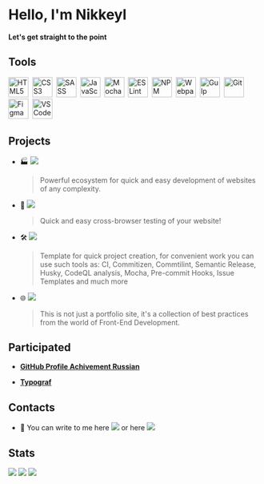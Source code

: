 # **Hello, I'm Nikkeyl**

**Let's get straight to the point**

## Tools

<img src="https://cdn.jsdelivr.net/gh/devicons/devicon/icons/html5/html5-plain-wordmark.svg" width="40" height="40" title="HTML5">&nbsp;
<img src="https://cdn.jsdelivr.net/gh/devicons/devicon/icons/css3/css3-plain-wordmark.svg" width="40" height="40" title="CSS3">&nbsp;
<img src="https://cdn.jsdelivr.net/gh/devicons/devicon/icons/sass/sass-original.svg" width="40" height="40" title="SASS">&nbsp;
<img src="https://cdn.jsdelivr.net/gh/devicons/devicon/icons/javascript/javascript-original.svg" width="40" height="40" title="JavaScript">&nbsp;
<img src="https://cdn.jsdelivr.net/gh/devicons/devicon/icons/mocha/mocha-plain.svg" width="40" height="40" title="Mocha">&nbsp;
<img src="https://cdn.jsdelivr.net/gh/devicons/devicon/icons/eslint/eslint-original.svg" width="40" height="40" title="ESLint">&nbsp;
<img src="https://cdn.jsdelivr.net/gh/devicons/devicon/icons/npm/npm-original-wordmark.svg" width="40" height="40" title="NPM">&nbsp;
<img src="https://cdn.jsdelivr.net/gh/devicons/devicon/icons/webpack/webpack-original.svg" width="40" height="40" title="Webpack">&nbsp;
<img src="https://cdn.jsdelivr.net/gh/devicons/devicon/icons/gulp/gulp-plain.svg" width="40" height="40" title="Gulp">&nbsp;
<img src="https://cdn.jsdelivr.net/gh/devicons/devicon/icons/git/git-original.svg" width="40" height="40" title="Git">&nbsp;
<img src="https://cdn.jsdelivr.net/gh/devicons/devicon/icons/figma/figma-original.svg" width="40" height="40" title="Figma">&nbsp;
<img src="https://cdn.jsdelivr.net/gh/devicons/devicon/icons/vscode/vscode-original.svg" width="40" height="40" title="VSCode">&nbsp;

## Projects

-   🏭 [![](https://img.shields.io/badge/archoleat-builder-fe0)](https://github.com/Archoleat)

    > Powerful ecosystem for quick and easy development
    > of websites of any complexity.

-   🔄 [![](https://img.shields.io/badge/browtest-39a)](https://github.com/Archoleat/browtest)

    > Quick and easy cross-browser testing of your website!

-   🛠️ [![](https://img.shields.io/badge/archoleat-template-0d8)](https://github.com/Archoleat/archoleat-repo-template)

    > Template for quick project creation, for convenient work you can
    > use such tools as:
    > CI, Commitizen, Commtilint, Semantic Release, Husky, CodeQL analysis,
    > Mocha, Pre-commit Hooks, Issue Templates and much more

-   🌐 [![](https://img.shields.io/badge/nikkeyl-0d8)](https://nikkeyl.github.io/nikkeyl)

    > This is not just a portfolio site, it's a collection of
    > best practices from the world of Front-End Development.

## Participated

-   [**GitHub Profile Achivement Russian**](https://github.com/github-profile-achievements/russian)

-   [**Typograf**](https://github.com/typograf/typograf)

## Contacts

- 📱 You can write to me here [![](https://img.shields.io/badge/nikkeyl-blue?style=flat&logo=Telegram&logoColor=white)](https://t.me/nikkeyl) or here [![](https://img.shields.io/badge/nikkeyl-red?style=flat&logo=Gmail&logoColor=white)](mailto:nikkeyl.dev@gmail.com)

## Stats

![](http://github-profile-summary-cards.vercel.app/api/cards/profile-details?username=nikkeyl&theme=github_dark)
![](http://github-profile-summary-cards.vercel.app/api/cards/repos-per-language?username=nikkeyl&theme=github_dark)
![](http://github-profile-summary-cards.vercel.app/api/cards/stats?username=nikkeyl&theme=github_dark)
